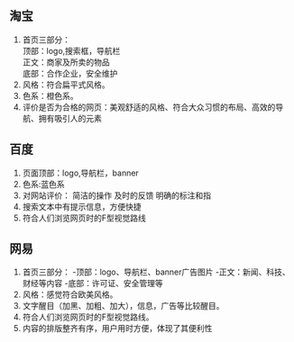 ## 淘宝  
1. 首页三部分：  
顶部：logo,搜索框，导航栏  
正文：商家及所卖的物品  
底部：合作企业，安全维护  
2. 风格：符合扁平式风格。  
3. 色系：橙色系。  
4. 评价是否为合格的网页：美观舒适的风格、符合大众习惯的布局、高效的导航、拥有吸引人的元素

## 百度
1. 页面顶部：logo,导航栏，banner
2. 色系:蓝色系
3. 对网站评价： 简洁的操作 及时的反馈 明确的标注和指
4. 搜索文本中有提示信息，方便快捷
5. 符合人们浏览网页时的F型视觉路线

## 网易
1. 首页三部分： -顶部：logo、导航栏、banner广告图片
-正文：新闻、科技、财经等内容 -底部：许可证、安全管理等
2. 风格：感觉符合欧美风格。
3. 文字醒目（加黑、加粗、加大），信息，广告等比较醒目。
4. 符合人们浏览网页时的F型视觉路线。
5. 内容的排版整齐有序，用户用时方便，体现了其便利性
